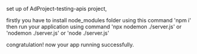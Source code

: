 set up of AdProject-testing-apis project,

firstly you have to install node_modules folder using this command 'npm i'
then run your application using command 'npx nodemon ./server.js'  or  'nodemon ./server.js'  or  'node ./server.js'

congratulation! now your app running successfully.
